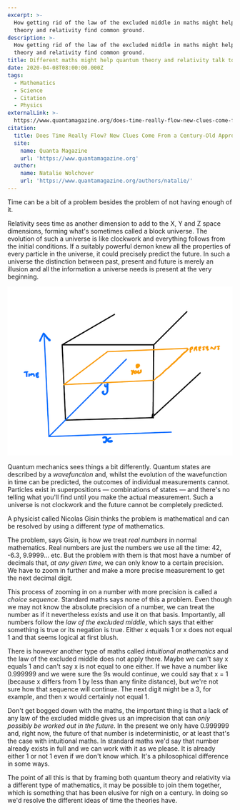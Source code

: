 ```yaml
---
excerpt: >-
  How getting rid of the law of the excluded middle in maths might help quantum
  theory and relativity find common ground.
description: >-
  How getting rid of the law of the excluded middle in maths might help quantum
  theory and relativity find common ground.
title: Different maths might help quantum theory and relativity talk to each other
date: 2020-04-08T08:00:00.000Z
tags:
  - Mathematics
  - Science
  - Citation
  - Physics
externalLink: >-
  https://www.quantamagazine.org/does-time-really-flow-new-clues-come-from-a-century-old-approach-to-math-20200407/
citation:
  title: Does Time Really Flow? New Clues Come From a Century-Old Approach to Math.
  site:
    name: Quanta Magazine
    url: 'https://www.quantamagazine.org'
  author:
    name: Natalie Wolchover
    url: 'https://www.quantamagazine.org/authors/natalie/'
---
```

Time can be a bit of a problem besides the problem of not having enough of it.

Relativity sees time as another dimension to add to the X, Y and Z space dimensions, forming what's sometimes called a block universe. The evolution of such a universe is like clockwork and everything follows from the initial conditions. If a suitably powerful demon knew all the properties of every particle in the universe, it could precisely predict the future. In such a universe the distinction between past, present and future is merely an illusion and all the information a universe needs is present at the very beginning.

![Diagram of the block universe.](/assets/images/posts/2020/04/2020-04-08-block-universe.png "caption=Block universe. I can't draw in four dimensions, so only three are shown.|class=s50 right|title=Block universe. I can't draw in four dimensions, so only three are shown.|@itemprop=image")

Quantum mechanics sees things a bit differently. Quantum states are described by a *wavefunction* and, whilst the evolution of the wavefunction in time can be predicted, the outcomes of individual measurements cannot. Particles exist in superpositions — combinations of states — and there's no telling what you'll find until you make the actual measurement. Such a universe is not clockwork and the future cannot be completely predicted.

A physicist called Nicolas Gisin thinks the problem is mathematical and can be resolved by using a different *type* of mathematics.

The problem, says Gisin, is how we treat *real numbers* in normal mathematics. Real numbers are just the numbers we use all the time: 42, -6.3, 9.9999… etc. But the problem with them is that most have a number of decimals that, *at any given time*, we can only know to a certain precision. We have to zoom in further and make a more precise measurement to get the next decimal digit. 

This process of zooming in on a number with more precision is called a *choice sequence*. Standard maths says none of this a problem. Even though we may not know the absolute precision of a number, we can treat the number as if it nevertheless exists and use it on that basis. Importantly, all numbers follow the *law of the excluded middle*, which says that either something is true or its negation is true. Either x equals 1 or x does not equal 1 and that seems logical at first blush.

There is however another type of maths called *intuitional mathematics* and the law of the excluded middle does not apply there. Maybe we can't say x equals 1 and can't say x is not equal to one either. If we have a number like 0.999999 and we were sure the 9s would continue, we could say that x = 1 (because x differs from 1 by less than any finite distance), but we're not sure how that sequence will continue. The next digit might be a 3, for example, and then x would certainly not equal 1.

Don't get bogged down with the maths, the important thing is that a lack of any law of the excluded middle gives us an imprecision that can *only possibly be worked out in the future*. In the present we only have 0.999999 and, right now, the future of that number is indeterministic, or at least that's the case with intuitional maths. In standard maths we'd say that number already exists in full and we can work with it as we please. It is already either 1 or not 1 even if we don't know which. It's a philosophical difference in some ways.

The point of all this is that by framing both quantum theory and relativity via a different type of mathematics, it may be possible to join them together, which is something that has been elusive for nigh on a century. In doing so we'd resolve the different ideas of time the theories have.



